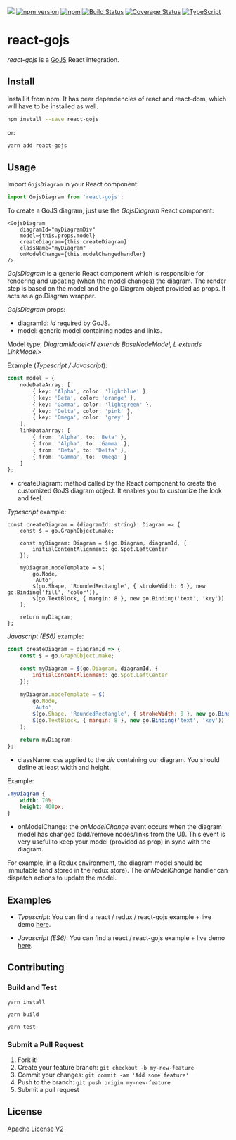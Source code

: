 [![](http://slack.xcomponent.com/badge.svg)](http://slack.xcomponent.com/)
[![npm version](https://badge.fury.io/js/react-gojs.svg)](https://badge.fury.io/js/react-gojs)
[![npm](https://img.shields.io/npm/dt/react-gojs.svg)](https://www.npmjs.com/package/react-gojs.svg)
[![Build Status](https://travis-ci.org/xcomponent/react-gojs.svg?branch=master)](https://travis-ci.org/xcomponent/react-gojs)
[![Coverage Status](https://coveralls.io/repos/github/xcomponent/react-gojs/badge.svg?branch=master)](https://coveralls.io/github/xcomponent/react-gojs?branch=master)
[![TypeScript](https://badges.frapsoft.com/typescript/love/typescript.png?v=101)](https://github.com/ellerbrock/typescript-badges/)

# react-gojs

_react-gojs_ is a [GoJS](https://gojs.net/latest/index.html) React integration.

## Install

Install it from npm. It has peer dependencies of react and react-dom, which will have to be installed as well.

```bash
npm install --save react-gojs
```

or:

```bash
yarn add react-gojs
```

## Usage

Import `GojsDiagram` in your React component:

```javascript static
import GojsDiagram from 'react-gojs';
```

To create a GoJS diagram, just use the _GojsDiagram_ React component:

```tsx
<GojsDiagram
    diagramId="myDiagramDiv"
    model={this.props.model}
    createDiagram={this.createDiagram}
    className="myDiagram"
    onModelChange={this.modelChangedhandler}
/>
```

_GojsDiagram_ is a generic React component which is responsible for rendering and updating (when the model changes) the diagram. The render step is based on the model and the go.Diagram object provided as props. It acts as a go.Diagram wrapper.

_GojsDiagram_ props:

-   diagramId: _id_ required by GoJS.
-   model: generic model containing nodes and links.

Model type: _DiagramModel<N extends BaseNodeModel, L extends LinkModel>_

Example (_Typescript / Javascript_):

```ts
const model = {
    nodeDataArray: [
        { key: 'Alpha', color: 'lightblue' },
        { key: 'Beta', color: 'orange' },
        { key: 'Gamma', color: 'lightgreen' },
        { key: 'Delta', color: 'pink' },
        { key: 'Omega', color: 'grey' }
    ],
    linkDataArray: [
        { from: 'Alpha', to: 'Beta' },
        { from: 'Alpha', to: 'Gamma' },
        { from: 'Beta', to: 'Delta' },
        { from: 'Gamma', to: 'Omega' }
    ]
};
```

-   createDiagram: method called by the React component to create the customized GoJS diagram object. It enables you to customize the look and feel.

_Typescript_ example:

```tsx
const createDiagram = (diagramId: string): Diagram => {
    const $ = go.GraphObject.make;

    const myDiagram: Diagram = $(go.Diagram, diagramId, {
        initialContentAlignment: go.Spot.LeftCenter
    });

    myDiagram.nodeTemplate = $(
        go.Node,
        'Auto',
        $(go.Shape, 'RoundedRectangle', { strokeWidth: 0 }, new go.Binding('fill', 'color')),
        $(go.TextBlock, { margin: 8 }, new go.Binding('text', 'key'))
    );

    return myDiagram;
};
```

_Javascript (ES6)_ example:

```jsx
const createDiagram = diagramId => {
    const $ = go.GraphObject.make;

    const myDiagram = $(go.Diagram, diagramId, {
        initialContentAlignment: go.Spot.LeftCenter
    });

    myDiagram.nodeTemplate = $(
        go.Node,
        'Auto',
        $(go.Shape, 'RoundedRectangle', { strokeWidth: 0 }, new go.Binding('fill', 'color')),
        $(go.TextBlock, { margin: 8 }, new go.Binding('text', 'key'))
    );

    return myDiagram;
};
```

-   className: css applied to the _div_ containing our diagram. You should define at least width and height.

Example:

```css
.myDiagram {
    width: 70%;
    height: 400px;
}
```

-   onModelChange: the _onModelChange_ event occurs when the diagram model has changed (add/remove nodes/links from the UI). This event is very useful to keep your model (provided as prop) in sync with the diagram.

For example, in a Redux environment, the diagram model should be immutable (and stored in the redux store). The _onModelChange_ handler can dispatch actions to update the model.

## Examples

-   _Typescript_: You can find a react / redux / react-gojs example + live demo [here](https://github.com/nicolaserny/react-gojs-example).

-   _Javascript (ES6)_: You can find a react / react-gojs example + live demo [here](https://github.com/nicolaserny/react-gojs-example-es6).

## Contributing

### Build and Test

```
yarn install
```

```
yarn build
```

```
yarn test
```

### Submit a Pull Request

1.  Fork it!
2.  Create your feature branch: `git checkout -b my-new-feature`
3.  Commit your changes: `git commit -am 'Add some feature'`
4.  Push to the branch: `git push origin my-new-feature`
5.  Submit a pull request

## License

[Apache License V2](https://raw.githubusercontent.com/xcomponent/react-gojs/master/LICENSE)
